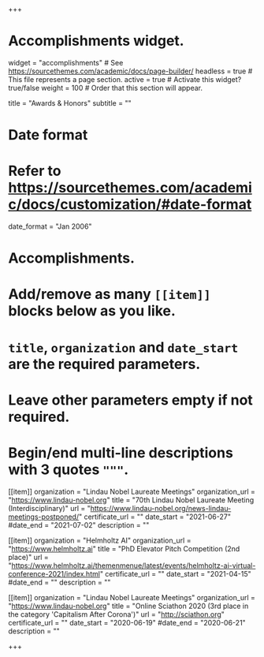 +++
# Accomplishments widget.
widget = "accomplishments"  # See https://sourcethemes.com/academic/docs/page-builder/
headless = true  # This file represents a page section.
active = true  # Activate this widget? true/false
weight = 100  # Order that this section will appear.

title = "Awards & Honors"
subtitle = ""

# Date format
#   Refer to https://sourcethemes.com/academic/docs/customization/#date-format
date_format = "Jan 2006"

# Accomplishments.
#   Add/remove as many `[[item]]` blocks below as you like.
#   `title`, `organization` and `date_start` are the required parameters.
#   Leave other parameters empty if not required.
#   Begin/end multi-line descriptions with 3 quotes `"""`.

[[item]]
  organization = "Lindau Nobel Laureate Meetings"
  organization_url = "https://www.lindau-nobel.org"
  title = "70th Lindau Nobel Laureate Meeting (Interdisciplinary)"
  url = "https://www.lindau-nobel.org/news-lindau-meetings-postponed/"
  certificate_url = ""
  date_start = "2021-06-27"
  #date_end = "2021-07-02"
  description = ""

[[item]]
  organization = "Helmholtz AI"
  organization_url = "https://www.helmholtz.ai"
  title = "PhD Elevator Pitch Competition (2nd place)"
  url = "https://www.helmholtz.ai/themenmenue/latest/events/helmholtz-ai-virtual-conference-2021/index.html"
  certificate_url = ""
  date_start = "2021-04-15"
  #date_end = ""
  description = ""

[[item]]
  organization = "Lindau Nobel Laureate Meetings"
  organization_url = "https://www.lindau-nobel.org"
  title = "Online Sciathon 2020 (3rd place in the category 'Capitalism After Corona')"
  url = "http://sciathon.org"
  certificate_url = ""
  date_start = "2020-06-19"
  #date_end = "2020-06-21"
  description = ""

+++
